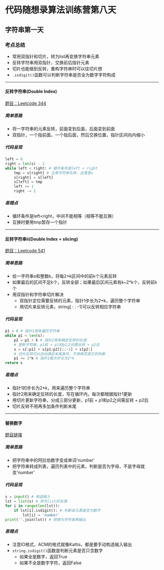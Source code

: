 # 代码随想录算法训练营第八天

## 字符串第一天

### 考点总结

- 常用双指针和切片，转为list再变换字符串元素
- 反转字符串用双指针，交换前后指针元素
- 切片也能做到反转，重构字符串时可以往切片想
- `.isdigit()`函数可以判断字符串是否全为数字字符构成

---

#### 反转字符串(Double Index)

[题目：Leetcode 344](https://leetcode.com/problems/reverse-string)

##### 简单思路

- 将一字符串的元素反转，前面变到后面，后面变到前面
- 双指针，一个指前面，一个指后面，然后交换位置，指针区间向内缩小

##### 代码呈现

```python
left = 0
right = len(s) - 1
while left < right: # 循环条件是left < right
    tmp = s[right] # 注意字符串名称，这里是s
    s[right] = s[left]
    s[left] = tmp
    left += 1
    right -= 1
```

##### 易错点

- 循环条件是left<right，中间不能相等（相等不能互换）
- 互换时要用tmp暂存一个指针

---

#### 反转字符串ii(Double Index + slicing)

[题目：Leetcode 541](https://leetcode.com/problems/reverse-string-ii)

##### 简单思路

- 给一字符串s和整数k，将每2*k区间中的前k个元素反转
- 如果最后的区间不足k个，反转全部；如果最后区间元素有k~2*k个，反转前k个
- 用双指针和字符串切片解决
  - 双指针定位需要反转的元素，指针1步长为2*k，遍历整个字符串
  - 用切片来反转元素，string[ : : -1]可以反转相应字符串

##### 代码呈现

```python
p1 = 0 # 指针1用来遍历字符串
while p1 < len(s):
    p2 = p1 + k # 指针2用来确定反转的长度
    # 更新字符串，p1前 + p1和p2之间需反转 + p2后
    s = s[:p1] + s[p1:p2][::-1] + s[p2:]
    # 切片反转可以自动满足末尾条件，不用再写其它的判断
    p1 += 2*k # 指针1每次步长为2*k
return s
```

##### 易错点

- 指针1的步长为2*k，用来遍历整个字符串
- 指针2用来确定反转的长度，写在循环内，每次都根据指针1更新
- 用切片更新字符串，分成三部分更新，p1前 + p1和p2之间需反转 + p2后
- 切片反转不用再多加条件判断末尾

---

#### 替换数字

[题目链接](https://kamacoder.com/problempage.php?pid=1064)

##### 简单思路

- 把字符串中的阿拉伯数字变成单词'number'
- 把字符串转成列表，遍历列表中的元素，判断是否为字母，不是字母就变'number'

##### 代码呈现

```python
s = input() # 构造输入
lst = list(s) # 转为list好处理
for i in range(len(lst)):
    if lst[i].isdigit(): # 判断该元素是否为数字
        lst[i] = 'number'
print(''.join(lst)) # 转换为字符串再输出
```

##### 易错点

- 注意IO格式，ACM的格式就像Kattis，都是要手动构造输入输出
- `string.isdigit()`函数是判断元素是否只含数字
  - 如果全是数字，返回True
  - 如果不全是数字字符，返回False
